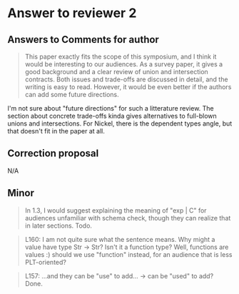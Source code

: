 # Answer to reviewer 2

## Answers to Comments for author

> This paper exactly fits the scope of this symposium, and I think it would be
> interesting to our audiences. As a survey paper, it gives a good background and
> a clear review of union and intersection contracts. Both issues and trade-offs
> are discussed in detail, and the writing is easy to read. However, it would be
> even better if the authors can add some future directions.

I'm not sure about "future directions" for such a litterature review. The
section about concrete trade-offs kinda gives alternatives to full-blown unions
and intersections. For Nickel, there is the dependent types angle, but that
doesn't fit in the paper at all.

## Correction proposal

N/A

## Minor

> In 1.3, I would suggest explaining the meaning of "exp | C" for audiences unfamiliar with schema check, though they can realize that in later sections.
Todo.

>  L160: I am not quite sure what the sentence means. Why might a value have type Str -> Str? Isn't it a function type?
Well, functions are values :) should we use "function" instead, for an audience that is less PLT-oriented?

>  L157: ...and they can be "use" to add... -> can be "used" to add?
Done.
